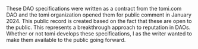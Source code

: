These DAO specifications were written as a contract from the tomi.com DAO and the tomi organization opened them for public comment in January 2024. This public record is created based on the fact that these are open to the public. This represents a breakthrough approach to reputation in DAOs. Whether or not tomi develops these specifications, I as the writer wanted to make them available to the public going forward.
